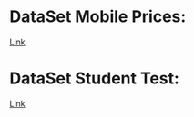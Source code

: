 # DataSet Mobile Prices:
 [Link](https://public.tableau.com/views/MObilePricesDashboard/Dashboard1?:language=en-US&publish=yes&:display_count=n&:origin=viz_share_link)

# DataSet Student Test:
[Link](https://public.tableau.com/views/StudentTestDashboard/Dashboard1?:language=en-US&publish=yes&:display_count=n&:origin=viz_share_link)


